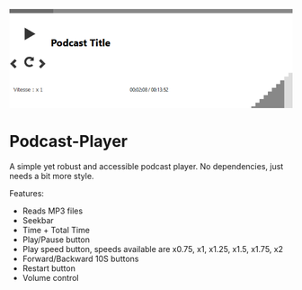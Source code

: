 ![player](player.png)

# Podcast-Player

A simple yet robust and accessible podcast player. No dependencies, just needs a bit more style. 

Features:
- Reads MP3 files
- Seekbar
- Time + Total Time
- Play/Pause button
- Play speed button, speeds available are x0.75, x1, x1.25, x1.5, x1.75, x2
- Forward/Backward 10S buttons
- Restart  button
- Volume control